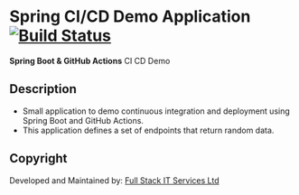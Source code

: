 # Spring CI/CD Demo Application [![Build Status](https://github.com/seanmbowen/cicdDemo/actions/workflows/build.yml/badge.svg)](https://github.com/seanmbowen/cicdDemo/actions/workflows/build.yml)

**Spring Boot & GitHub Actions** CI CD Demo

## Description

- Small application to demo continuous integration and deployment using Spring Boot and GitHub Actions.
- This application defines a set of endpoints that return random data.

## Copyright

Developed and Maintained by: [Full Stack IT Services Ltd](https://www.fullstackit.ca)